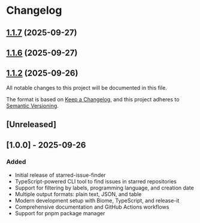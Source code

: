 # Changelog

## [1.1.7](https://github.com/cadunass/starred-issue-finder/compare/v1.1.4...v1.1.7) (2025-09-27)

## [1.1.6](https://github.com/cadunass/starred-issue-finder/compare/v1.1.4...v1.1.6) (2025-09-27)

## [1.1.2](https://github.com/cadunass/starred-issue-finder/compare/v1.1.1...v1.1.2) (2025-09-26)

All notable changes to this project will be documented in this file.

The format is based on [Keep a Changelog](https://keepachangelog.com/en/1.0.0/),
and this project adheres to [Semantic Versioning](https://semver.org/spec/v2.0.0.html).

## [Unreleased]

## [1.0.0] - 2025-09-26

### Added
- Initial release of starred-issue-finder
- TypeScript-powered CLI tool to find issues in starred repositories
- Support for filtering by labels, programming language, and creation date
- Multiple output formats: plain text, JSON, and table
- Modern development setup with Biome, TypeScript, and release-it
- Comprehensive documentation and GitHub Actions workflows
- Support for pnpm package manager

